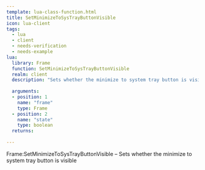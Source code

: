 ```yaml
---
template: lua-class-function.html
title: SetMinimizeToSysTrayButtonVisible
icon: lua-client
tags:
  - lua
  - client
  - needs-verification
  - needs-example
lua:
  library: Frame
  function: SetMinimizeToSysTrayButtonVisible
  realm: client
  description: "Sets whether the minimize to system tray button is visible"
  
  arguments:
  - position: 1
    name: "frame"
    type: Frame
  - position: 2
    name: "state"
    type: boolean
  returns:
    
---
```


<div class="lua__search__keywords">
Frame:SetMinimizeToSysTrayButtonVisible &#x2013; Sets whether the minimize to system tray button is visible
</div>
